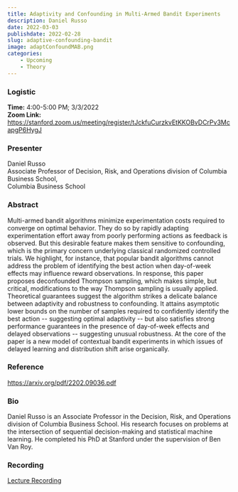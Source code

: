 ```yaml
---
title: Adaptivity and Confounding in Multi-Armed Bandit Experiments
description: Daniel Russo
date: 2022-03-03
publishdate: 2022-02-28
slug: adaptive-confounding-bandit
image: adaptConfoundMAB.png
categories:
    - Upcoming
    - Theory
---
```


### Logistic
<p>
    <strong> Time:</strong> 4:00-5:00 PM; 3/3/2022<br>
    <strong> Zoom Link: </strong> <a href="url" target="_blank" rel="noopener noreferrer">https://stanford.zoom.us/meeting/register/tJckfuCurzkvEtKKOBvDCrPv3McapgP6HygJ</a>
</p>

### Presenter
<p>
    Daniel Russo<br>
    Associate Professor of Decision, Risk, and Operations division of Columbia Business School,<br>
    Columbia Business School<br>
</p>

### Abstract
<p>
    Multi-armed bandit algorithms minimize experimentation costs required to converge on optimal behavior. They do so by rapidly adapting experimentation effort away from poorly performing actions as feedback is observed. But this desirable feature makes them sensitive to confounding, which is the primary concern underlying classical randomized controlled trials. We highlight, for instance, that popular bandit algorithms cannot address the problem of identifying the best action when day-of-week effects may influence reward observations. In response, this paper proposes deconfounded Thompson sampling, which makes simple, but critical, modifications to the way Thompson sampling is usually applied. Theoretical guarantees suggest the algorithm strikes a delicate balance between adaptivity and robustness to confounding. It attains asymptotic lower bounds on the number of samples required to confidently identify the best action -- suggesting optimal adaptivity -- but also satisfies strong performance guarantees in the presence of day-of-week effects and delayed observations -- suggesting unusual robustness. At the core of the paper is a new model of contextual bandit experiments in which issues of delayed learning and distribution shift arise organically.
</p>

### Reference
<a href="url" target="_blank" rel="noopener noreferrer">https://arxiv.org/pdf/2202.09036.pdf</a>

### Bio
<p>
    Daniel Russo is an Associate Professor in the Decision, Risk, and Operations division of Columbia Business School. His research focuses on problems at the intersection of sequential decision-making and statistical machine learning. He completed his PhD at Stanford under the supervision of Ben Van Roy.
</p>

### Recording
<a href="https://www.youtube.com/watch?v=h1yAaJzA5Ao&list=PLv_7iO_xlL0Ks_rnHPbzHaIOHfkOu_hfw&index=44" target="_blank" rel="noopener noreferrer">Lecture Recording</a><br>